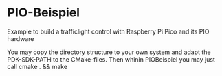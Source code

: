 # PIO-Beispiel

Example to build a trafficlight control with Raspberry Pi Pico and its PIO hardware

You may copy the directory structure to your own system and adapt the PDK-SDK-PATH to the CMake-files.
Then whinin PIOBeispiel you may just call cmake . && make
